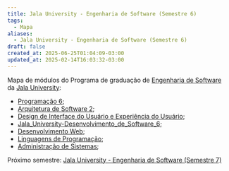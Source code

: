 ```yaml
---
title: Jala University - Engenharia de Software (Semestre 6)
tags:
  - Mapa
aliases:
  - Jala University - Engenharia de Software (Semestre 6)
draft: false
created_at: 2025-06-25T01:04:09-03:00
updated_at: 2025-02-14T16:03:32-03:00
---
```

Mapa de módulos do Programa de graduação de [Engenharia de Software](../../../05/07/entrada/Jala_University-Engenharia_de_Software.md) da [Jala University](../../../05/07/entrada/Jala%20University.md):

- [Programação 6](../notas/2025/06/27/entrada/Jala_University-Programacao_6.md);
- [Arquitetura de Software 2](../notas/2025/06/28/entrada/Jala_University-Arquitetura_de_Software_2.md);
- [Design de Interface do Usuário e Experiência do Usuário](../notas/2025/06/29/entrada/Jala_University-Design_de_Interface_do_Usuario_e_Experiencia_do_Usuario.md);
- [Jala_University-Desenvolvimento_de_Software_6](../../Jala_University-Desenvolvimento_de_Software_6.md);
- [Desenvolvimento Web](../../Jala_University-Desenvolvimento_Web.md);
- [Linguagens de Programação](../../Jala_University-Linguagens_de_Programacao.md);
- [Administração de Sistemas](../../Jala_University-Administracao_de_Sistemas.md);

Próximo semestre: [Jala University - Engenharia de Software (Semestre 7)](Jala_University-Engenharia_de_Software-Semestre_7.md)